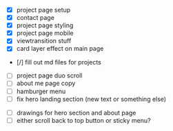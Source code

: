 - [x] project page setup
- [x] contact page
- [x] project page styling
- [x] project page mobile
- [x] viewtransition stuff
- [x] card layer effect on main page
- [/] fill out md files for projects
- [ ] project page duo scroll
- [ ] about me page copy
- [ ] hamburger menu
- [ ] fix hero landing section (new text or something else)
<!-- maybe -->
- [ ] drawings for hero section and about page
- [ ] either scroll back to top button or sticky menu?
